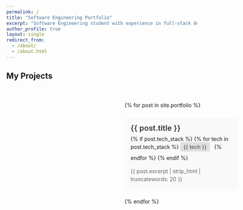 ```yaml
---
permalink: /
title: "Software Engineering Portfolio"
excerpt: "Software Engineering student with experience in full-stack development, machine learning, IoT systems, and mobile app development."
author_profile: true
layout: single
redirect_from: 
  - /about/
  - /about.html
---
```


## My Projects

<div class="page__content">
  <div class="portfolio-grid">
  {% for post in site.portfolio %}
    <div class="portfolio-card">
      <a href="{{ post.url | relative_url }}" class="portfolio-link">
        <div class="portfolio-content">
          <h3>{{ post.title }}</h3>
          <div class="tech-stack">
            {% if post.tech_stack %}
              {% for tech in post.tech_stack %}
                <span class="tech-tag">{{ tech }}</span>
              {% endfor %}
            {% endif %}
          </div>
          <p>{{ post.excerpt | strip_html | truncatewords: 20 }}</p>
        </div>
      </a>
    </div>
  {% endfor %}
  </div>
</div>


<style>
/* Make sidebar fixed under the site header so it doesn't leave a gap above,
   and keep content aligned to the top alongside it. Adjust --header-top
   if your header height is different. */
:root {
  --sidebar-width: 280px;
  --sidebar-left: 20px;
  --header-top: 64px; /* change this to match your header height */
}

.sidebar {
  position: fixed;
  top: var(--header-top);
  left: var(--sidebar-left);
  width: var(--sidebar-width);
  z-index: 1000;
  display: block !important;
  box-sizing: border-box;
}

/* Ensure avatar or other pinned elements don't overflow */
.sidebar img,
.sidebar .avatar {
  max-width: 100%;
  height: auto;
  display: block;
}

/* Push the page content to the right and to the same top line */
.page__content {
  margin-left: calc(var(--sidebar-width) + var(--sidebar-left) + 12px);
  margin-top: calc(var(--header-top) - 8px); /* small nudge if needed */
  box-sizing: border-box;
}

/* Portfolio grid */
.portfolio-grid {
  display: grid;
  grid-template-columns: repeat(auto-fit, minmax(300px, 1fr));
  gap: 1.5rem;
}

/* Neater styling for portfolio items */
.portfolio-card {
  background: #f9f9f9;
  padding: 1rem;
  border-radius: 4px;
}

.portfolio-link {
  display: block;
  text-decoration: none;
  color: inherit;
}

.portfolio-content h3 {
  margin-top: 0;
  margin-bottom: 0.5rem;
  font-size: 1.25rem;
  color: #333;
  font-weight: 600;
}

.tech-stack {
  margin-bottom: 1rem;
}

.tech-tag {
  display: inline-block;
  background: #e0e0e0;
  color: #555;
  padding: 0.25rem 0.5rem;
  margin-right: 0.5rem;
  margin-bottom: 0.5rem;
  border-radius: 3px;
  font-size: 0.875rem;
  font-weight: 500;
}

.portfolio-content p {
  margin: 0;
  color: #666;
  line-height: 1.5;
}

/* Small screens: make sidebar flow back into document */
@media (max-width: 768px) {
  .sidebar {
    position: relative;
    top: auto;
    left: auto;
    width: 100%;
    display: block !important;
  }
  .page__content {
    margin-left: 0;
    margin-top: 0;
  }
}
</style>